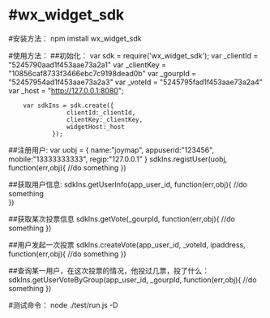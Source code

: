 #wx_widget_sdk
================
#安装方法：
		npm imstall wx_widget_sdk

#使用方法：
##初始化：
		var sdk = require('wx_widget_sdk');
		var _clientId = "5245790aad1f453aae73a2a1"
		var _clientKey = "10856caf8733f3466ebc7c9198dead0b"
		var _gourpId = "52457954ad1f453aae73a2a3"
		var _voteId = "5245795fad1f453aae73a2a4"
		var _host = "http://127.0.0.1:8080";

		var sdkIns = sdk.create({
					clientId:_clientId,
					clientKey:_clientKey,
					widgetHost:_host
				});

##注册用户:
		var uobj = {
			name:"joymap",
			appuserid:"123456",
			mobile:"13333333333",
			regip:"127.0.0.1"
		}
		sdkIns.registUser(uobj, function(err,obj){
			//do something
		})

##获取用户信息:
		sdkIns.getUserInfo(app_user_id, function(err,obj){
			//do something								
		})

##获取某次投票信息
		sdkIns.getVote(_gourpId, function(err,obj){
				//do something
		})

##用户发起一次投票
		sdkIns.createVote(app_user_id, _voteId, ipaddress, function(err,obj){
			//do something
		})

##查询某一用户，在这次投票的情况，他投过几票，投了什么：
		sdkIns.getUserVoteByGroup(app_user_id, _gourpId, function(err,obj){
				//do something
		})

#测试命令：
node ./test/run.js -D